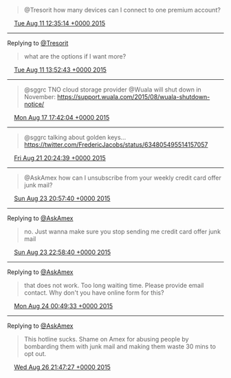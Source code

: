 > @Tresorit how many devices can I connect to one premium account?

<img src="media/tweet.ico" width="12" /> [Tue Aug 11 12:35:14 +0000 2015](https://twitter.com/maiertech/status/631081439996592129)

----

Replying to [@Tresorit](https://twitter.com/Tresorit/status/631082312311173120)

> what are the options if I want more?

<img src="media/tweet.ico" width="12" /> [Tue Aug 11 13:52:43 +0000 2015](https://twitter.com/maiertech/status/631100938925809664)

----

> @sggrc TNO cloud storage provider @Wuala will shut down in November: https://support.wuala.com/2015/08/wuala-shutdown-notice/

<img src="media/tweet.ico" width="12" /> [Mon Aug 17 17:42:04 +0000 2015](https://twitter.com/maiertech/status/633332983672479744)

----

> @sggrc talking about golden keys... https://twitter.com/FredericJacobs/status/634805495514157057

<img src="media/tweet.ico" width="12" /> [Fri Aug 21 20:24:39 +0000 2015](https://twitter.com/maiertech/status/634823448230014976)

----

> @AskAmex how can I unsubscribe from your weekly credit card offer junk mail?

<img src="media/tweet.ico" width="12" /> [Sun Aug 23 20:57:40 +0000 2015](https://twitter.com/maiertech/status/635556533011619840)

----

Replying to [@AskAmex](https://twitter.com/AskAmex/status/635558647884480513)

> no. Just wanna make sure you stop sending me credit card offer junk mail

<img src="media/tweet.ico" width="12" /> [Sun Aug 23 22:58:40 +0000 2015](https://twitter.com/maiertech/status/635586984069742597)

----

Replying to [@AskAmex](https://twitter.com/AskAmex/status/635587551152111616)

> that does not work. Too long waiting time. Please provide email contact. Why don't you have online form for this?

<img src="media/tweet.ico" width="12" /> [Mon Aug 24 00:49:33 +0000 2015](https://twitter.com/maiertech/status/635614889004933120)

----

Replying to [@AskAmex](https://twitter.com/AskAmex/status/635856797991989248)

> This hotline sucks. Shame on Amex for abusing people by bombarding them with junk mail and making them waste 30 mins to opt out.

<img src="media/tweet.ico" width="12" /> [Wed Aug 26 21:47:27 +0000 2015](https://twitter.com/maiertech/status/636656226835800064)